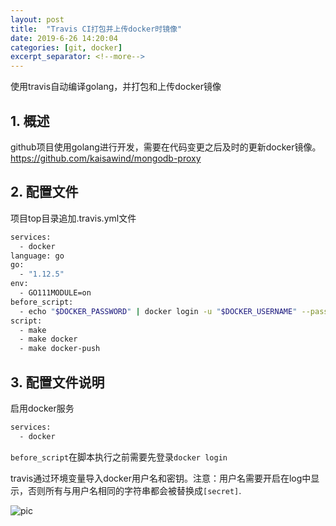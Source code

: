 ```yaml
---
layout: post
title:  "Travis CI打包并上传docker时镜像"
date: 2019-6-26 14:20:04
categories: [git, docker]
excerpt_separator: <!--more-->
---
```

使用travis自动编译golang，并打包和上传docker镜像
<!--more-->


## 1. 概述

github项目使用golang进行开发，需要在代码变更之后及时的更新docker镜像。
https://github.com/kaisawind/mongodb-proxy

## 2. 配置文件

项目top目录追加.travis.yml文件

```bash
services:
  - docker
language: go
go:
  - "1.12.5"
env:
  - GO111MODULE=on
before_script:
  - echo "$DOCKER_PASSWORD" | docker login -u "$DOCKER_USERNAME" --password-stdin
script:
  - make
  - make docker
  - make docker-push
```

## 3. 配置文件说明

启用docker服务
```bash
services:
  - docker
```

`before_script`在脚本执行之前需要先登录`docker login`

travis通过环境变量导入docker用户名和密钥。注意：用户名需要开启在log中显示，否则所有与用户名相同的字符串都会被替换成`[secret]`.

![pic](/images/微信截图_20190626142243.png)